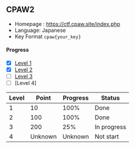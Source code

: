 ## CPAW2 ##

- Homepage : https://ctf.cpaw.site/index.php
- Language: Japanese
- Key Format `cpaw{your_key}`

#### Progress ####

- [x] [Level 1](./CPAW/cpaw_level01.md)
- [x] [Level 2](./CPAW/cpaw_level02.md)
- [ ] [Level 3](./CPAW/cpaw_level03.md)
- [ ] [Level 4]

| Level | Point | Progress | Status |
| -- | -- | -- | -- |
| 1 | 10 | 100% | Done |
| 2 | 100 | 100% | Done |
| 3 | 200 | 25% | In progress |
| 4 | Unknown | Unknown | Not start |
